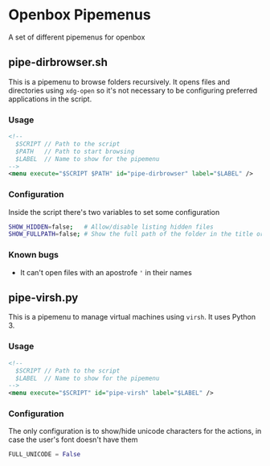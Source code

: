 # Openbox Pipemenus
A set of different pipemenus for openbox


## pipe-dirbrowser.sh
This is a pipemenu to browse folders recursively. It opens files and directories using `xdg-open` so it's not necessary to be configuring preferred applications in the script.

### Usage
```xml
<!--
  $SCRIPT // Path to the script
  $PATH   // Path to start browsing
  $LABEL  // Name to show for the pipemenu
-->
<menu execute="$SCRIPT $PATH" id="pipe-dirbrowser" label="$LABEL" />
```

### Configuration
Inside the script there's two variables to set some configuration
```sh
SHOW_HIDDEN=false;   # Allow/disable listing hidden files
SHOW_FULLPATH=false; # Show the full path of the folder in the title or only the current folder's name
```

### Known bugs
* It can't open files with an apostrofe `'` in their names


## pipe-virsh.py
This is a pipemenu to manage virtual machines using `virsh`. It uses Python 3.

### Usage
```xml
<!--
  $SCRIPT // Path to the script
  $LABEL  // Name to show for the pipemenu
-->
<menu execute="$SCRIPT" id="pipe-virsh" label="$LABEL" />
```

### Configuration
The only configuration is to show/hide unicode characters for the actions, in case the user's font doesn't have them
```python
FULL_UNICODE = False
```
